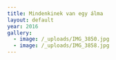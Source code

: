 ```yaml
---
title: Mindenkinek van egy álma
layout: default
year: 2016
gallery:
  - image: /_uploads/IMG_3850.jpg
  - image: /_uploads/IMG_3858.jpg
---
```

